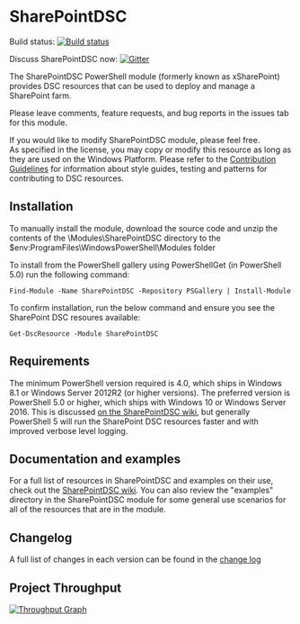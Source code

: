 # SharePointDSC

Build status: [![Build status](https://ci.appveyor.com/api/projects/status/aj6ce04iy5j4qcd4/branch/master?svg=true)](https://ci.appveyor.com/project/PowerShell/xsharepoint/branch/master)

Discuss SharePointDSC now: [![Gitter](https://badges.gitter.im/Join%20Chat.svg)](https://gitter.im/PowerShell/xSharePoint?utm_source=badge&utm_medium=badge&utm_campaign=pr-badge)

The SharePointDSC PowerShell module (formerly known as xSharePoint) provides DSC resources that can be used to deploy and manage a SharePoint farm. 

Please leave comments, feature requests, and bug reports in the issues tab for this module.

If you would like to modify SharePointDSC module, please feel free.  
As specified in the license, you may copy or modify this resource as long as they are used on the Windows Platform.
Please refer to the [Contribution Guidelines](https://github.com/PowerShell/SharePointDSC/wiki/Contributing%20to%20SharePointDSC) for information about style guides, testing and patterns for contributing to DSC resources.

## Installation

To manually install the module, download the source code and unzip the contents of the \Modules\SharePointDSC directory to the $env:ProgramFiles\WindowsPowerShell\Modules folder 

To install from the PowerShell gallery using PowerShellGet (in PowerShell 5.0) run the following command:

    Find-Module -Name SharePointDSC -Repository PSGallery | Install-Module

To confirm installation, run the below command and ensure you see the SharePoint DSC resoures available:

    Get-DscResource -Module SharePointDSC


## Requirements 
The minimum PowerShell version required is 4.0, which ships in Windows 8.1 or Windows Server 2012R2 (or higher versions).
The preferred version is PowerShell 5.0 or higher, which ships with Windows 10 or Windows Server 2016. 
This is discussed [on the SharePointDSC wiki](https://github.com/PowerShell/SharePointDSC/wiki/Remote%20sessions%20and%20the%20InstallAccount%20variable), but generally PowerShell 5 will run the SharePoint DSC resources faster and with improved verbose level logging.

## Documentation and examples

For a full list of resources in SharePointDSC and examples on their use, check out the [SharePointDSC wiki](https://github.com/PowerShell/SharePointDSC/wiki).
You can also review the "examples" directory in the SharePointDSC module for some general use scenarios for all of the resources that are in the module.

## Changelog

A full list of changes in each version can be found in the [change log](CHANGELOG.md)

## Project Throughput
[![Throughput Graph](https://graphs.waffle.io/PowerShell/xSharePoint/throughput.svg)](https://waffle.io/PowerShell/xSharePoint/metrics)
